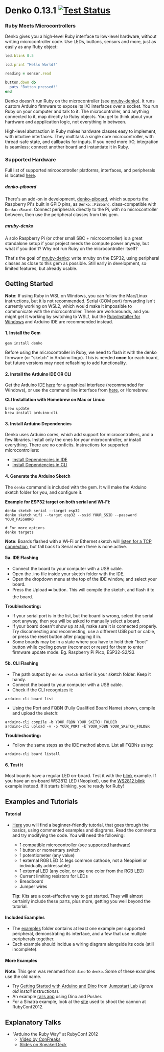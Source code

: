 # Denko 0.13.1 [![Test Status](https://github.com/denko-rb/denko/actions/workflows/ruby.yml/badge.svg)](https://github.com/denko-rb/denko/actions/workflows/ruby.yml)
### Ruby Meets Microcontrollers
Denko gives you a high-level Ruby interface to low-level hardware, without writing microcontroller code. Use LEDs, buttons, sensors and more, just as easily as any Ruby object:

```ruby
led.blink 0.5

lcd.print "Hello World!"

reading = sensor.read

button.down do
  puts "Button pressed!"
end
```

Denko doesn't run Ruby on the microcontroller (see [mruby-denko](#mruby-denko)). It runs custom Arduino firmware to expose its I/O interfaces over a socket. You run Ruby on your computer and talk to it. The microcontroller, and anything connected to it, map directly to Ruby objects. You get to think about your hardware and appplication logic, not everything in between.

High-level abstraction in Ruby makes hardware classes easy to implement, with intuitive interfaces. They multitask a single core microcontroller, with thread-safe state, and callbacks for inputs. If you need more I/O, integration is seamless; connect another board and instantiate it in Ruby.

### Supported Hardware

Full list of supported mircocontroller platforms, interfaces, and peripherals is located [here](HARDWARE.md).

##### denko-piboard
There's an add-on  in development, [denko-piboard](https://github.com/denko-rb/denko-piboard), which supports the Raspberry Pi's built in GPIO pins, as `Denko::PiBoard`, class-compatible with `Denko::Board`. Connect peripherals directly to the Pi, with no microcontroller between, then use the peripheral classes from this gem.

##### mruby-denko
A solo Raspberry Pi (or other small SBC + microcontroller) is a great standalone setup if your project needs the compute power anyway, but what if you don't? Why not run Ruby on the microcontroller itself? 

That's the goal of [mruby-denko](https://github.com/denko-rb/mruby-denko): write mruby on the ESP32, using peripheral classes as close to this gem as possible. Still early in development, so limited features, but already usable.

## Getting Started

**Note:** If using Ruby in WSL on Windows, you can follow the Mac/Linux instructions, but it is not recommended. Serial (COM port) forwarding isn't currently working on WSL2, which would make it impossible to communicate with the microcontroller. There are workarounds, and you might get it working by switching to WSL1, but the [RubyInstaller for Windows](https://rubyinstaller.org/) and Arduino IDE are recommended instead.

#### 1. Install the Gem
```shell
gem install denko
```

Before using the microcontroller in Ruby, we need to flash it with the denko firmware (or "sketch" in Arduino lingo). This is needed **once** for each board, but future versions may need reflashing to add functionality.

#### 2. Install the Arduino IDE OR CLI

Get the Arduino IDE [here](http://arduino.cc/en/Main/Software) for a graphical interface (recommended for Windows), or use the command line interface from [here](https://github.com/arduino/arduino-cli/releases), or Homebrew.

**CLI Installation with Homebrew on Mac or Linux:**
```shell
brew update
brew install arduino-cli
```

#### 3. Install Arduino Dependencies
Denko uses Arduino cores, which add support for microcontrollers, and a few libraries. Install only the ones for your microcontroller, or install everything. There are no conflcits. Instructions for supported microcontrollers:
  * [Install Dependencies in IDE](DEPS_IDE.md) 
  * [Install Dependencies in CLI](DEPS_CLI.md) 

#### 4. Generate the Arduino Sketch
The `denko` command is included with the gem. It will make the Arduino sketch folder for you, and configure it.

**Example for ESP32 target on both serial and Wi-Fi:**
```shell
denko sketch serial --target esp32
denko sketch wifi --target esp32 --ssid YOUR_SSID --password YOUR_PASSWORD

# For more options
denko targets
```
**Note:** Boards flashed with a Wi-Fi or Ethernet sketch will [listen for a TCP connection](examples/connection/tcp.rb), but fall back to Serial when there is none active.

#### 5a. IDE Flashing

* Connect the board to your computer with a USB cable.
* Open the .ino file inside your sketch folder with the IDE.
* Open the dropdown menu at the top of the IDE window, and select your board.
* Press the Upload :arrow_right: button. This will compile the sketch, and flash it to the board.

**Troubleshooting:**
* If your serial port is in the list, but the board is wrong, select the serial port anyway, then you will be asked to manually select a board.
* If your board doesn't show up at all, make sure it is connected properly. Try disconnecting and reconnecting, use a different USB port or cable, or press the reset button after plugging it in.
* Some boards may be in a state where you have to hold their "boot" button while cycling power (reconnect or reset) for them to enter firmware update mode. Eg. Raspberry Pi Pico, ESP32-S2/S3.

#### 5b. CLI Flashing

* The path output by `denko sketch` earlier is your sketch folder. Keep it handy.
* Connect the board to your computer with a USB cable.
* Check if the CLI recognizes it:

```shell
arduino-cli board list
```
  
* Using the Port and FQBN (Fully Qualified Board Name) shown, compile and upload the sketch:
```shell
arduino-cli compile -b YOUR_FQBN YOUR_SKETCH_FOLDER
arduino-cli upload -v -p YOUR_PORT -b YOUR_FQBN YOUR_SKETCH_FOLDER
```

**Troubleshooting:**
* Follow the same steps as the IDE method above. List all FQBNs using:
```shell
arduino-cli board listall
```

#### 6. Test It

Most boards have a regular LED on-board. Test it with the [blink](examples/led/builtin_blink.rb) example. If you have an on-board WS2812 LED (Neopixel), use the [WS2812 blink](examples/led/ws2812_builtin_blink.rb) example instead. If it starts blinking, you're ready for Ruby!

## Examples and Tutorials

#### Tutorial

- [Here](tutorial) you will find a beginner-friendly tutorial, that goes through the basics, using commented examples and diagrams. Read the comments and try modifying the code. You will need the following:
  - 1 compatible microcontroller (see [supported hardware](HARDWARE.md))
  - 1 button or momentary switch
  - 1 potentiometer (any value)
  - 1 external RGB LED (4 legs common cathode, not a Neopixel or individually addressable)
  - 1 external LED (any color, or use one color from the RGB LED)
  - Current limiting resistors for LEDs
  - Breadboard
  - Jumper wires
  
  **Tip:** Kits are a cost-effective way to get started. They will almost certainly include these parts, plus more, getting you well beyond the tutorial.

#### Included Examples

- The [examples](examples) folder contains at least one example per supported peripheral, demonstrating its interface, and a few that use multiple peripherals together.
- Each example should incldue a wiring diagram alongside its code (still incomplete).

####  More Examples

**Note:** This gem was renamed from `dino` to `denko`. Some of these examples use the old name.

- Try [Getting Started with Arduino and Dino](http://tutorials.jumpstartlab.com/projects/arduino/introducing_arduino.html) from [Jumpstart Lab](http://jumpstartlab.com) (_ignore old install instructions_).
- An example [rails app](https://github.com/austinbv/dino_rails_example) using Dino and Pusher.
- For a Sinatra example, look at the [site](https://github.com/austinbv/dino_cannon) used to shoot the cannon at RubyConf2012.

## Explanatory Talks

- "Arduino the Ruby Way" at RubyConf 2012
  - [Video by ConFreaks](https://www.youtube.com/watch?v=oUIor6GK-qA)
  - [Slides on SpeakerDeck](https://speakerdeck.com/austinbv/arduino-the-ruby-way)
